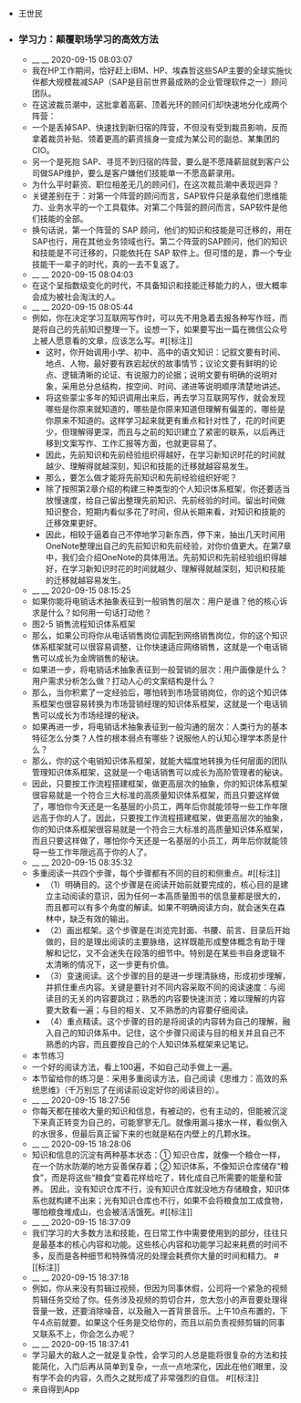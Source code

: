 - 王世民
- ### 学习力：颠覆职场学习的高效方法
    - __ __ 2020-09-15 08:03:07
    - 我在HP工作期间，恰好赶上IBM、HP、埃森哲这些SAP主要的全球实施伙伴都大规模裁减SAP（SAP是目前世界最成熟的企业管理软件之一）顾问团队。
    - 在这波裁员潮中，这批拿着高薪、顶着光环的顾问们却快速地分化成两个阵营：
    - 一个是丢掉SAP、快速找到新归宿的阵营，不但没有受到裁员影响，反而拿着裁员补贴、领着更高的薪资摇身一变成为某公司的副总、某集团的CIO。
    - 另一个是死抱 SAP、寻觅不到归宿的阵营，要么是不愿降薪屈就到客户公司做SAP维护，要么是客户嫌他们技能单一不愿高薪录用。
    - 为什么平时薪资、职位相差无几的顾问们，在这次裁员潮中表现迥异？
    - 关键差别在于：对第一个阵营的顾问而言，SAP软件只是承载他们思维能力、业务水平的一个工具载体。对第二个阵营的顾问而言，SAP软件是他们技能的全部。
    - 换句话说，第一个阵营的 SAP 顾问，他们的知识和技能是可迁移的，用在 SAP也行，用在其他业务领域也行。第二个阵营的SAP顾问，他们的知识和技能是不可迁移的，只能依托在 SAP 软件上。但可惜的是，靠一个专业技能干一辈子的时代，真的一去不复返了。
    - __ __ 2020-09-15 08:04:03
    - 在这个呈指数级变化的时代，不具备知识和技能迁移能力的人，很大概率会成为被社会淘汰的人。
    - __ __ 2020-09-15 08:05:44
    - 例如，你在决定学习互联网写作时，可以先不用急着去报各种写作班，而是将自己的先前知识整理一下。设想一下，如果要写出一篇在微信公众号上被人愿意看的文章，应该怎么写。#[[标注]]
        - 这时，你开始调用小学、初中、高中的语文知识：记叙文要有时间、地点、人物，最好要有跌宕起伏的故事情节；议论文要有鲜明的论点、逻辑清晰的论证、有说服力的论据；说明文要有明确的说明对象，采用总分总结构，按空间、时间、递进等说明顺序清楚地讲述。
        - 将这些蒙尘多年的知识调用出来后，再去学习互联网写作，就会发现哪些是你原来就知道的，哪些是你原来知道但理解有偏差的，哪些是你原来不知道的。这样学习起来就更有重点和针对性了，花的时间更少，但理解得更深，而且与之前的知识建立了紧密的联系，以后再迁移到文案写作、工作汇报等方面，也就更容易了。
        - 因此，先前知识和先前经验组织得越好，在学习新知识时花的时间就越少、理解得就越深刻，知识和技能的迁移就越容易发生。
        - 那么，要怎么做才能将先前知识和先前经验组织好呢？
        - 除了按照第2章介绍的构建三种类型的个人知识体系框架，你还要适当放慢速度，给自己留出整理先前知识、先前经验的时间。留出时间做知识整合，短期内看似多花了时间，但从长期来看，对知识和技能的迁移效果更好。
        - 因此，相较于逼着自己不停地学习新东西，停下来，抽出几天时间用OneNote整理出自己的先前知识和先前经验，对你价值更大。在第7章中，我们会介绍OneNote的具体用法。先前知识和先前经验组织得越好，在学习新知识时花的时间就越少、理解得就越深刻，知识和技能的迁移就越容易发生。
    - __ __ 2020-09-15 08:15:25
    - 如果你能将电销话术抽象表征到一般销售的层次：用户是谁？他的核心诉求是什么？如何用一句话打动他？
    - 图2-5 销售流程知识体系框架
    - 那么，如果公司将你从电话销售岗位调配到网络销售岗位，你的这个知识体系框架就可以很容易调整，让你快速适应网络销售，这就是一个电话销售可以成长为金牌销售的秘诀。
    - 如果进一步，将电销话术抽象表征到一般营销的层次：用户画像是什么？用户需求分析怎么做？打动人心的文案结构是什么？
    - 那么，当你积累了一定经验后，哪怕转到市场营销岗位，你的这个知识体系框架也很容易转换为市场营销经理的知识体系框架，这就是一个电话销售可以成长为市场经理的秘诀。
    - 如果再进一步，将电销话术抽象表征到一般沟通的层次：人类行为的基本特征怎么分类？人性的根本弱点有哪些？说服他人的认知心理学本质是什么？
    - 那么，你的这个电销知识体系框架，就能大幅度地转换为任何层面的团队管理知识体系框架，这就是一个电话销售可以成长为高阶管理者的秘诀。
    - 因此，只要按工作流程搭建框架，做更高层次的抽象，你的知识体系框架很容易就是一个符合三大标准的高质量知识体系框架，而且只要这样做了，哪怕你今天还是一名基层的小员工，两年后你就能领导一些工作年限远高于你的人了。因此，只要按工作流程搭建框架，做更高层次的抽象，你的知识体系框架很容易就是一个符合三大标准的高质量知识体系框架，而且只要这样做了，哪怕你今天还是一名基层的小员工，两年后你就能领导一些工作年限远高于你的人了。
    - __ __ 2020-09-15 08:35:32
    - 多重阅读一共四个步骤，每个步骤都有不同的目的和侧重点。#[[标注]]
        - （1）明确目的。这个步骤是在阅读开始前就要完成的，核心目的是建立主动阅读的意识，因为任何一本高质量图书的信息量都是很大的，而且都可以有多个角度的解读。如果不明确阅读方向，就会迷失在森林中，缺乏有效的输出。
        - （2）画出框架。这个步骤是在浏览完封面、书腰、前言、目录后开始做的，目的是理出阅读的主要脉络，这样既能形成整体概念有助于理解和记忆，又不会迷失在段落的细节中。特别是在某些书自身逻辑不太清晰的情况下，这一步更有价值。
        - （3）变速阅读。这个步骤的目的是进一步理清脉络，形成初步理解，并抓住重点内容。关键是要针对不同内容采取不同的阅读速度：与阅读目的无关的内容要跳过；熟悉的内容要快速浏览；难以理解的内容要大致看一遍；与目的相关、又不熟悉的内容要仔细阅读。
        - （4）重点精读。这个步骤的目的是将阅读的内容转为自己的理解，融入自己的知识体系中。记住，这个步骤只阅读与目的相关并且自己不熟悉的内容，而且要按自己的个人知识体系框架来记笔记。
    - 本节练习
    - 一个好的阅读方法，看上100遍，不如自己动手做上一遍。
    - 本节留给你的练习是：采用多重阅读方法，自己阅读《思维力：高效的系统思维》（千万别忘了在阅读前设定好你的阅读目的）。
    - __ __ 2020-09-15 18:27:56
    - 你每天都在接收大量的知识和信息，有被动的，也有主动的，但能被沉淀下来真正转变为自己的，可能寥寥无几。就像用漏斗接水一样，看似倒入的水很多，但最后真正留下来的也就是粘在内壁上的几颗水珠。
    - __ __ 2020-09-15 18:28:06
    - 知识和信息的沉淀有两种基本状态：① 知识仓库，就像一个粮仓一样，在一个防水防潮的地方妥善保存着；② 知识体系，不像知识仓库储存“粮食”，而是将这些“粮食”变着花样给吃了，转化成自己所需要的能量和营养。
      因此，没有知识仓库不行，没有知识仓库就没地方存储粮食，知识体系也就构建不出来；光有知识仓库也不行，如果不会将粮食加工成食物，哪怕粮食堆成山，也会被活活饿死。#[[标注]]
    - __ __ 2020-09-15 18:37:09
    - 我们学习的大多数方法和技能，在日常工作中需要使用到的部分，往往只是最基本的核心内容和功能。这些核心内容和功能学习起来耗费的时间不多，反而是各种细节和特殊情况的处理会耗费你大量的时间和精力。
      #[[标注]]
    - __ __ 2020-09-15 18:37:18
    - 例如，你从来没有剪辑过视频，但因为同事休假，公司将一个紧急的视频剪辑任务交给了你。任务涉及视频的剪切合并，忽大忽小的声音要处理得音量一致，还要消除噪音，以及融入一首背景音乐。上午10点布置的，下午4点前就要。如果这个任务是交给你的，而且以前负责视频剪辑的同事又联系不上，你会怎么办呢？
    - __ __ 2020-09-15 18:37:41
    - 学习最大的敌人之一就是复杂性，会学习的人总是能将很复杂的方法和技能简化，入门后再从简单到复杂，一点一点地深化，因此在他们眼里，没有学不会的内容，久而久之就形成了非常强烈的自信。
      #[[标注]]
    - 来自得到App
